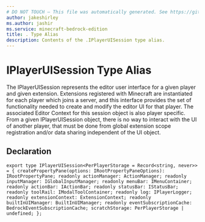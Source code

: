 ```yaml
---
# DO NOT TOUCH — This file was automatically generated. See https://github.com/mojang/minecraftapidocsgenerator to modify descriptions, examples, etc.
author: jakeshirley
ms.author: jashir
ms.service: minecraft-bedrock-edition
title: . Type Alias
description: Contents of the .IPlayerUISession type alias.
---
```

# IPlayerUISession Type Alias

The IPlayerUISession represents the editor user interface for a given player and given extension. Extensions registered with Minecraft are instantiated for each player which joins a server, and this interface provides the set of functionality needed to create and modify the editor UI for that player. The associated Editor Context for this session object is also player specific. From a given IPlayerUISession object, there is no way to interact with the UI of another player, that must be done from global extension scope registration and/or data sharing independent of the UI object.

## Declaration
`export type IPlayerUISession<PerPlayerStorage = Record<string, never>> = {
    createPropertyPane(options: IRootPropertyPaneOptions): IRootPropertyPane;
    readonly actionManager: ActionManager;
    readonly inputManager: IGlobalInputManager;
    readonly menuBar: IMenuContainer;
    readonly actionBar: IActionBar;
    readonly statusBar: IStatusBar;
    readonly toolRail: IModalToolContainer;
    readonly log: IPlayerLogger;
    readonly extensionContext: ExtensionContext;
    readonly builtInUIManager: BuiltInUIManager;
    readonly eventSubscriptionCache: BedrockEventSubscriptionCache;
    scratchStorage: PerPlayerStorage | undefined;
};`
